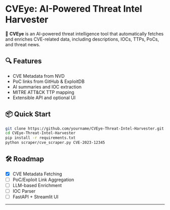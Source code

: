 # CVEye: AI-Powered Threat Intel Harvester

🚀 **CVEye** is an AI-powered threat intelligence tool that automatically fetches and enriches CVE-related data, including descriptions, IOCs, TTPs, PoCs, and threat news.

## 🔍 Features
- CVE Metadata from NVD
- PoC links from GitHub & ExploitDB
- AI summaries and IOC extraction
- MITRE ATT&CK TTP mapping
- Extensible API and optional UI

## 📦 Quick Start
```bash
git clone https://github.com/yourname/CVEye-Threat-Intel-Harvester.git
cd CVEye-Threat-Intel-Harvester
pip install -r requirements.txt
python scraper/cve_scraper.py CVE-2023-12345
```

## 🛠️ Roadmap
- [x] CVE Metadata Fetching
- [ ] PoC/Exploit Link Aggregation
- [ ] LLM-based Enrichment
- [ ] IOC Parser
- [ ] FastAPI + Streamlit UI

---
